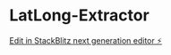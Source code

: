 # LatLong-Extractor

[Edit in StackBlitz next generation editor ⚡️](https://stackblitz.com/~/github.com/galanggg/LatLong-Extractor)